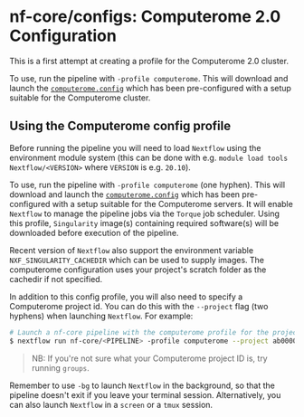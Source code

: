 # nf-core/configs: Computerome 2.0 Configuration

This is a first attempt at creating a profile for the Computerome 2.0 cluster.

To use, run the pipeline with `-profile computerome`. This will download and launch the [`computerome.config`](../conf/computerome.config) which has been pre-configured with a setup suitable for the Computerome cluster.

## Using the Computerome config profile

Before running the pipeline you will need to load `Nextflow` using the environment module system (this can be done with e.g. `module load tools Nextflow/<VERSION>` where `VERSION` is e.g. `20.10`).

To use, run the pipeline with `-profile computerome` (one hyphen).
This will download and launch the [`computerome.config`](../conf/computerome.config) which has been pre-configured with a setup suitable for the Computerome servers.
It will enable `Nextflow` to manage the pipeline jobs via the `Torque` job scheduler.
Using this profile, `Singularity` image(s) containing required software(s) will be downloaded before execution of the pipeline.

Recent version of `Nextflow` also support the environment variable `NXF_SINGULARITY_CACHEDIR` which can be used to supply images. The computerome configuration uses your project's scratch folder as the cachedir if not specified.

In addition to this config profile, you will also need to specify a Computerome project id.
You can do this with the `--project` flag (two hyphens) when launching `Nextflow`.
For example:

```bash
# Launch a nf-core pipeline with the computerome profile for the project id ab00002
$ nextflow run nf-core/<PIPELINE> -profile computerome --project ab00002 [...]
```

> NB: If you're not sure what your Computerome project ID is, try running `groups`.

Remember to use `-bg` to launch `Nextflow` in the background, so that the pipeline doesn't exit if you leave your terminal session.
Alternatively, you can also launch `Nextflow` in a `screen` or a `tmux` session.
